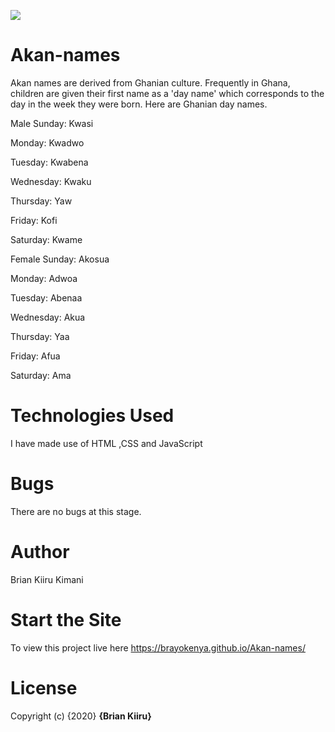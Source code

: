 <a href="https://codeclimate.com/github/brayokenya/Akan-names/maintainability"><img src="https://api.codeclimate.com/v1/badges/2dd952493be19086691a/maintainability" /></a>

# Akan-names

Akan names are derived from Ghanian culture. Frequently in Ghana, children are given their first name as a 'day name' which corresponds to the day in the week they were born. Here are Ghanian day names.

Male
Sunday: Kwasi

Monday: Kwadwo

Tuesday: Kwabena

Wednesday: Kwaku

Thursday: Yaw

Friday: Kofi

Saturday: Kwame

Female
Sunday: Akosua

Monday: Adwoa

Tuesday: Abenaa

Wednesday: Akua

Thursday: Yaa

Friday: Afua

Saturday: Ama

# Technologies Used

I have made use of HTML ,CSS and JavaScript

# Bugs

There are no bugs at this stage.

# Author

Brian Kiiru Kimani

# Start the Site

To view this project live here https://brayokenya.github.io/Akan-names/

# License

Copyright (c) {2020} **{Brian Kiiru}**
